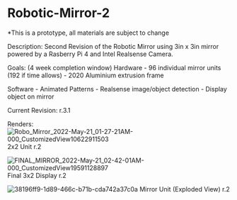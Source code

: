 # Robotic-Mirror-2

*This is a prototype, all materials are subject to change

Description:
Second Revision of the Robotic Mirror using 3in x 3in mirror powered by a Rasberry Pi 4 and Intel Realsense Camera.

Goals: (4 week completion window)
  Hardware
    - 96 individual mirror units (192 if time allows)
    - 2020 Aluminium extrusion frame
    
  Software
    - Animated Patterns
    - Realsense image/object detection
    - Display object on mirror
  
Current Revision: r.3.1

Renders:
![Robo_Mirror_2022-May-21_01-27-21AM-000_CustomizedView10622911503](https://user-images.githubusercontent.com/97418292/169629848-6709e4ac-7f3f-4dc8-9f01-6edbc47f066b.png)
2x2 Unit r.2

![FINAL_MIRROR_2022-May-21_02-42-01AM-000_CustomizedView19591128897](https://user-images.githubusercontent.com/97418292/169631268-afaa8e9b-852d-4c5b-925e-038bd0e2288f.png)
Final 3x2 Display r.2

![38196ff9-1d89-466c-b71b-cda742a37c0a](https://user-images.githubusercontent.com/97418292/169636792-af4ad783-ea76-4904-8855-771e596e31df.PNG)
Mirror Unit (Exploded View) r.2

